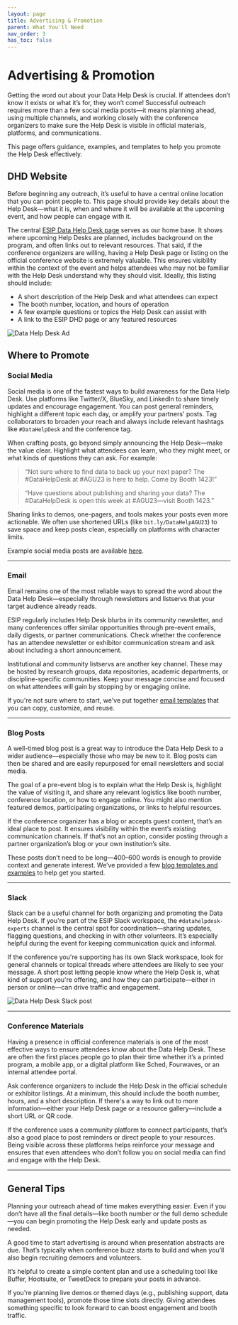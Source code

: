 ```yaml
---
layout: page
title: Advertising & Promotion
parent: What You'll Need
nav_order: 3
has_toc: false
---
```


# Advertising & Promotion

Getting the word out about your Data Help Desk is crucial. If attendees don’t know it exists or what it’s for, they won’t come! Successful outreach requires more than a few social media posts—it means planning ahead, using multiple channels, and working closely with the conference organizers to make sure the Help Desk is visible in official materials, platforms, and communications. 

This page offers guidance, examples, and templates to help you promote the Help Desk effectively.

## DHD Website

Before beginning any outreach, it’s useful to have a central online location that you can point people to. This page should provide key details about the Help Desk—what it is, when and where it will be available at the upcoming event, and how people can engage with it.

The central [ESIP Data Help Desk page](https://www.esipfed.org/data-help-desk/) serves as our home base. It shows where upcoming Help Desks are planned, includes background on the program, and often links out to relevant resources. That said, if the conference organizers are willing, having a Help Desk page or listing on the official conference website is extremely valuable. This ensures visibility within the context of the event and helps attendees who may not be familiar with the Help Desk understand why they should visit. Ideally, this listing should include:

- A short description of the Help Desk and what attendees can expect
- The booth number, location, and hours of operation
- A few example questions or topics the Help Desk can assist with
- A link to the ESIP DHD page or any featured resources

<img src="{{ site.baseurl }}/assets/photos/DHD-webpage.jpg" alt="Data Help Desk Ad">

## Where to Promote

### Social Media

Social media is one of the fastest ways to build awareness for the Data Help Desk. Use platforms like Twitter/X, BlueSky, and LinkedIn to share timely updates and encourage engagement. You can post general reminders, highlight a different topic each day, or amplify your partners' posts. Tag collaborators to broaden your reach and always include relevant hashtags like `#DataHelpDesk` and the conference tag.

When crafting posts, go beyond simply announcing the Help Desk—make the value clear. Highlight what attendees can learn, who they might meet, or what kinds of questions they can ask. For example:

> “Not sure where to find data to back up your next paper? The #DataHelpDesk at #AGU23 is here to help. Come by Booth 1423!”

> “Have questions about publishing and sharing your data? The #DataHelpDesk is open this week at #AGU23—visit Booth 1423.”

Sharing links to demos, one-pagers, and tools makes your posts even more actionable. We often use shortened URLs (like `bit.ly/DataHelpAGU23`) to save space and keep posts clean, especially on platforms with character limits.

Example social media posts are available [here]().

---

### Email

Email remains one of the most reliable ways to spread the word about the Data Help Desk—especially through newsletters and listservs that your target audience already reads.

ESIP regularly includes Help Desk blurbs in its community newsletter, and many conferences offer similar opportunities through pre-event emails, daily digests, or partner communications. Check whether the conference has an attendee newsletter or exhibitor communication stream and ask about including a short announcement.

Institutional and community listservs are another key channel. These may be hosted by research groups, data repositories, academic departments, or discipline-specific communities. Keep your message concise and focused on what attendees will gain by stopping by or engaging online.

If you're not sure where to start, we've put together [email templates]() that you can copy, customize, and reuse.

---

### Blog Posts

A well-timed blog post is a great way to introduce the Data Help Desk to a wider audience—especially those who may be new to it. Blog posts can then be shared and are easily repurposed for email newsletters and social media.

The goal of a pre-event blog is to explain what the Help Desk is, highlight the value of visiting it, and share any relevant logistics like booth number, conference location, or how to engage online. You might also mention featured demos, participating organizations, or links to helpful resources.

If the conference organizer has a blog or accepts guest content, that’s an ideal place to post. It ensures visibility within the event’s existing communication channels. If that’s not an option, consider posting through a partner organization’s blog or your own institution’s site.

These posts don’t need to be long—400–600 words is enough to provide context and generate interest. We’ve provided a few [blog templates and examples]() to help get you started.

---

### Slack

Slack can be a useful channel for both organizing and promoting the Data Help Desk. If you're part of the ESIP Slack workspace, the `#datahelpdesk-experts` channel is the central spot for coordination—sharing updates, flagging questions, and checking in with other volunteers. It’s especially helpful during the event for keeping communication quick and informal.

If the conference you're supporting has its own Slack workspace, look for general channels or topical threads where attendees are likely to see your message. A short post letting people know where the Help Desk is, what kind of support you're offering, and how they can participate—either in person or online—can drive traffic and engagement.

<img src="{{ site.baseurl }}/assets/photos/slack_ad.jpg" alt="Data Help Desk Slack post">

---

### Conference Materials

Having a presence in official conference materials is one of the most effective ways to ensure attendees know about the Data Help Desk. These are often the first places people go to plan their time whether it’s a printed program, a mobile app, or a digital platform like Sched, Fourwaves, or an internal attendee portal.

Ask conference organizers to include the Help Desk in the official schedule or exhibitor listings. At a minimum, this should include the booth number, hours, and a short description. If there's a way to link out to more information—either your Help Desk page or a resource gallery—include a short URL or QR code.

If the conference uses a community platform to connect participants, that’s also a good place to post reminders or direct people to your resources. Being visible across these platforms helps reinforce your message and ensures that even attendees who don’t follow you on social media can find and engage with the Help Desk.

---

## General Tips

Planning your outreach ahead of time makes everything easier. Even if you don’t have all the final details—like booth number or the full demo schedule—you can begin promoting the Help Desk early and update posts as needed.

A good time to start advertising is around when presentation abstracts are due. That’s typically when conference buzz starts to build and when you’ll also begin recruiting demoers and volunteers.

It’s helpful to create a simple content plan and use a scheduling tool like Buffer, Hootsuite, or TweetDeck to prepare your posts in advance.

If you're planning live demos or themed days (e.g., publishing support, data management tools), promote those time slots directly. Giving attendees something specific to look forward to can boost engagement and booth traffic.

